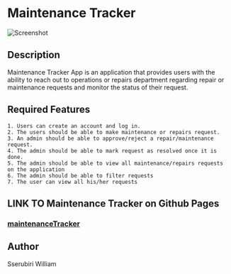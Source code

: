 
# Maintenance Tracker

![Screenshot](./images/mt-logo.png)

## Description
Maintenance Tracker App is an application that provides users with the ability to reach out to  operations or repairs department regarding repair or maintenance requests and monitor the  status of their request.

## Required Features
    1. Users can create an account and log in. 
    2. The users should be able to make maintenance or repairs request. 
    3. An admin should be able to approve/reject a repair/maintenance request. 
    4. The admin should be able to mark request as resolved once it is done. 
    5. The admin should be able to view all maintenance/repairs requests on the application 
    6. The admin should be able to filter requests 
    7. The user can view all his/her requests 

## LINK TO Maintenance Tracker on Github Pages
### [maintenanceTracker](https://ssewilliam.github.io/)

## Author
Sserubiri William
